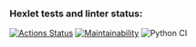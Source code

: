 ### Hexlet tests and linter status:
[![Actions Status](https://github.com/Kopyz/python-project-lvl1/workflows/hexlet-check/badge.svg)](https://github.com/Kopyz/python-project-lvl1/actions)
[![Maintainability](https://api.codeclimate.com/v1/badges/fe52fa7822e7cefcf461/maintainability)](https://codeclimate.com/github/Kopyz/python-project-lvl1/maintainability)
![Python CI](https://github.com/Kopyz/python-project-lvl1/workflows/Python%20CI/badge.svg)
